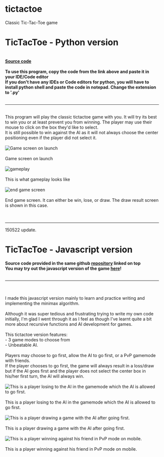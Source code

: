 # tictactoe
Classic Tic-Tac-Toe game
<h1>TicTacToe - Python version</h1> <br>
                <b>
                    <a id="tttrepo" href="https://github.com/jspoh/tictactoe" target="_blank"
                        class="srcCode hlink">Source code</a> <br><br>
                    To use this program, copy the code from the link above and paste it in your IDE/Code editor <br>
                    If you don't have any IDEs or Code editors for python, you will have to install python shell and
                    paste the code in notepad. Change the extension to '.py'
                </b>
                <br> <br>
                <hr> <br>
                This program will play the classic tictactoe game with you. It will try its best to win you or at least
                prevent you from winning. The player may use their mouse to click on the box they'd like to select. <br>
                It is still possible to win against the AI as it will not always choose the center positioning even if
                the player did not select it.
                <br>
                <br>
                <img src="lib/main.PNG" alt="Game screen on launch" class="curve"> <br> <br>
                Game screen on launch <br> <br>
                <img src="lib/gameplay.PNG" alt="gameplay" class="curve"> <br> <br>
                This is what gameplay looks like <br><br>
                <img src="lib/draw.PNG" alt="end game screen" class="curve"> <br><br>
                End game screen. It can either be win, lose, or draw. The draw result screen is shown in this case.
                <br> <br> <br>

<hr>

150522 update.

<h1>TicTacToe - Javascript version</h1>
                <b>
                    Source code provided in the same github <a href="#tttrepo" class="hlink">repository</a> linked on
                    top
                    <br>
                    You may try out the javascript version of the game <a class="hlink" target="_blank"
                        href="https://jspoh.github.io/projects/games/tictactoe/tictactoe.html">here</a>!
                </b>
                <br><br>
                <hr>
                <br><br>
                I made this javascript version mainly to learn and practice writing and implementing the minimax
                algorithm.
                <br> <br>
                Although it was super tedious and frustrating trying to write my own code initially, I'm glad I went
                through it as I feel as though I've learnt quite a bit more about recursive functions and AI development
                for games.
                <br><br>
                This tictactoe version features: <br>
                - 3 game modes to choose from<br>
                - Unbeatable AI.<br>
                <br>
                Players may choose to go first, allow the AI to go first, or a PvP gamemode with friends. <br>
                If the player chooses to go first, the game will always result in a loss/draw but if the AI goes first
                and the player does not select the center box in his/her first turn, the AI will always win.
                <br> <br>
                <img src="lib/gameplayjs.PNG"
                    alt="This is a player losing to the AI in the gamemode which the AI is allowed to go first."
                    class="curve">
                <br> <br>
                This is a player losing to the AI in the gamemode which the AI is allowed to go first.
                <br><br>
                <img src="lib/gameplayjs1.PNG"
                    alt="This is a player drawing a game with the AI after going first." class="curve">
                <br><br>
                This is a player drawing a game with the AI after going first.
                <br><br>
                <img src="lib/mobilejs.PNG"
                    alt="This is a player winning against his friend in PvP mode on mobile." class="curve">
                <br><br>
                This is a player winning against his friend in PvP mode on mobile.
                <br>
